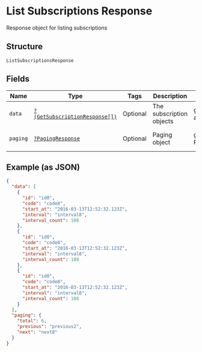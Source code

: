 
# List Subscriptions Response

Response object for listing subscriptions

## Structure

`ListSubscriptionsResponse`

## Fields

| Name | Type | Tags | Description | Getter | Setter |
|  --- | --- | --- | --- | --- | --- |
| `data` | [`?(GetSubscriptionResponse[])`](../../doc/models/get-subscription-response.md) | Optional | The subscription objects | getData(): ?array | setData(?array data): void |
| `paging` | [`?PagingResponse`](../../doc/models/paging-response.md) | Optional | Paging object | getPaging(): ?PagingResponse | setPaging(?PagingResponse paging): void |

## Example (as JSON)

```json
{
  "data": [
    {
      "id": "id0",
      "code": "code8",
      "start_at": "2016-03-13T12:52:32.123Z",
      "interval": "interval8",
      "interval_count": 108
    },
    {
      "id": "id0",
      "code": "code8",
      "start_at": "2016-03-13T12:52:32.123Z",
      "interval": "interval8",
      "interval_count": 108
    },
    {
      "id": "id0",
      "code": "code8",
      "start_at": "2016-03-13T12:52:32.123Z",
      "interval": "interval8",
      "interval_count": 108
    }
  ],
  "paging": {
    "total": 6,
    "previous": "previous2",
    "next": "next8"
  }
}
```

